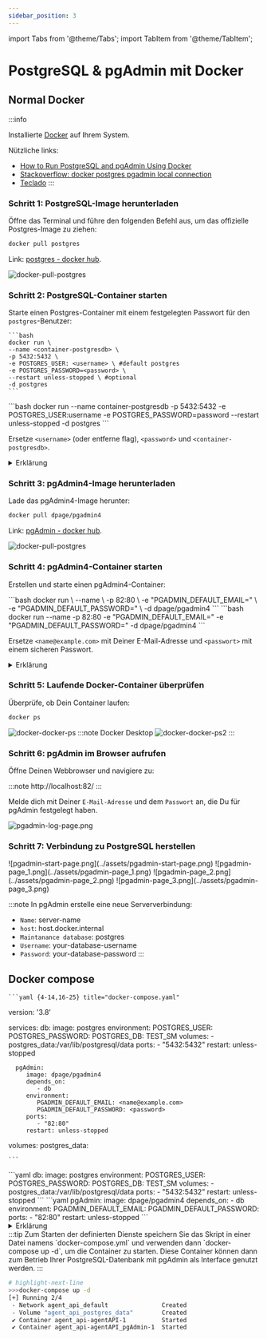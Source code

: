 ```yaml
---
sidebar_position: 3
---
```


import Tabs from '@theme/Tabs';
import TabItem from '@theme/TabItem';

# PostgreSQL & pgAdmin mit Docker

## Normal Docker

:::info

Installierte [Docker](https://www.docker.com/products/docker-desktop/) auf Ihrem System.

Nützliche links: 
- [How to Run PostgreSQL and pgAdmin Using Docker](https://www.commandprompt.com/education/how-to-run-postgresql-and-pgadmin-using-docker/)
- [Stackoverflow: docker postgres pgadmin local connection](https://stackoverflow.com/questions/25540711/docker-postgres-pgadmin-local-connection?page=1&tab=scoredesc#tab-top)
- [Teclado](https://rest-apis-flask-python-ln6cqvntr-teclado.vercel.app/)
  :::

### Schritt 1: PostgreSQL-Image herunterladen

Öffne das Terminal und führe den folgenden Befehl aus, um das offizielle Postgres-Image zu ziehen:

```bash
docker pull postgres
```

Link: [postgres - docker hub](https://hub.docker.com/_/postgres).

![docker-pull-postgres](../assets/docker-pull-postgres.png)

### Schritt 2: PostgreSQL-Container starten

Starte einen Postgres-Container mit einem festgelegten Passwort für den `postgres`-Benutzer:

<Tabs groupId="run-code">
  <TabItem value="clear" label="Clear">

    ```bash
    docker run \
    --name <container-postgresdb> \
    -p 5432:5432 \
    -e POSTGRES_USER: <username> \ #default postgres
    -e POSTGRES_PASSWORD=<password> \
    --restart unless-stopped \ #optional
    -d postgres
    ```

  </TabItem>
  
  <TabItem value="copy" label="Copy">
    ```bash
    docker run --name container-postgresdb -p 5432:5432 -e POSTGRES_USER:username -e POSTGRES_PASSWORD=password --restart unless-stopped -d postgres
    ```
  </TabItem>
</Tabs>

Ersetze `<username>` (oder entferne flag), `<password>` und `<container-postgresdb>`.

<details>
  <summary>
    Erklärung
   </summary>

  <div>
- `--name <container-postgresdb>`: Gibt dem Container den Namen `<container-postgresdb>`.
- `-p 5432:5432`: Mappt den Port 5432 vom Host auf den Container.
- `-e POSTGRES_PASSWORD=<password>`: Setzt das Passwort für den eingetragenen User.
- `--restart unless-stopped`: Container wird neugestartet, außer er wird manuell gestoppt.
- `-d postgres`: Startet den Container im Hintergrund mit dem Docker-Image "postgres".

![docker-pull-postgres](../assets/docker-run-postgres.png)

</div>
</details>

### Schritt 3: pgAdmin4-Image herunterladen

Lade das pgAdmin4-Image herunter:

```bash
docker pull dpage/pgadmin4
```

Link: [pgAdmin - docker hub](https://hub.docker.com/r/dpage/pgadmin4).

![docker-pull-postgres](../assets/docker-pull-pgadmin.png)

### Schritt 4: pgAdmin4-Container starten

Erstellen und starte einen pgAdmin4-Container:

<Tabs groupId="run-code">
  <TabItem value="clear" label="Clear">
    ```bash
    docker run \
    --name <container-pgadmin> \
    -p 82:80 \
    -e "PGADMIN_DEFAULT_EMAIL=<name@example.com>" \
    -e "PGADMIN_DEFAULT_PASSWORD=<password>" \
    -d dpage/pgadmin4
    ```
    </TabItem>

  <TabItem value="copy" label="Copy">
    ```bash
    docker run --name <container-pgadmin> -p 82:80 -e "PGADMIN_DEFAULT_EMAIL=<name@example.com>" -e "PGADMIN_DEFAULT_PASSWORD=<password>" -d dpage/pgadmin4
    ```
  </TabItem>
</Tabs>

Ersetze `<name@example.com>` mit Deiner E-Mail-Adresse und `<passwort>` mit einem sicheren Passwort.

<details>
  <summary>
    Erklärung
   </summary>

  <div>
- `--name <container-pgadmin>`: Gibt dem Container den Namen `<container-pgadmin>`.

- `-p 82:80`: Mappt den Port 82 auf den Port 80 im Container. Dies bedeutet, dass Anfragen an Port 82 auf dem Host auf Port 80 im Container weitergeleitet werden.

- `-e PGADMIN_DEFAULT_EMAIL=<name@example.com>`: Setzt die Umgebungsvariable für die Standard-E-Mail-Adresse von PgAdmin auf "name@example.com".

- `-e PGADMIN_DEFAULT_PASSWORD=<password>`: Setzt die Umgebungsvariable für das Standardpasswort von PgAdmin auf .

- `-d dpage/pgadmin4`: Startet den Container im Hintergrund (detach mode) mit dem Image ["dpage/pgadmin4"](https://hub.docker.com/r/dpage/pgadmin4).

![docker-pull-postgres](../assets/docker-run-pgadmin.png)

</div>
</details>

### Schritt 5: Laufende Docker-Container überprüfen

Überprüfe, ob Dein Container laufen:

```bash
docker ps
```

![docker-docker-ps](../assets/docker-ps.png)
:::note
Docker Desktop
![docker-docker-ps2](../assets/docker-ps2.png)
:::

### Schritt 6: pgAdmin im Browser aufrufen

Öffne Deinen Webbrowser und navigiere zu:

:::note
http://localhost:82/
:::

Melde dich mit Deiner `E-Mail-Adresse` und dem `Passwort` an, die Du für pgAdmin festgelegt haben.

![pgadmin-log-page.png](../assets/pgadmin-log-page.png)


### Schritt 7: Verbindung zu PostgreSQL herstellen
<Tabs groupId="pgadmin-initial-config">
  <TabItem value="1" label="Schritt 1">
   ![pgadmin-start-page.png](../assets/pgadmin-start-page.png)

  </TabItem>
  <TabItem value="2" label="Schritt 2">
   ![pgadmin-page_1.png](../assets/pgadmin-page_1.png)

  </TabItem>
  <TabItem value="3" label="Schritt 3">
   ![pgadmin-page_2.png](../assets/pgadmin-page_2.png)

  </TabItem>
  <TabItem value="4" label="Schritt 4">
   ![pgadmin-page_3.png](../assets/pgadmin-page_3.png)

  </TabItem>
</Tabs>

:::note
In pgAdmin erstelle eine neue Serververbindung:

- `Name`: server-name
- `host`: host.docker.internal
- `Maintanance database`: postgres
- `Username`: your-database-username
- `Password`: your-database-password
:::

## Docker compose

<Tabs groupId="docker-compose">
  <TabItem value="full" label="Full Code">

    ```yaml {4-14,16-25} title="docker-compose.yaml"
   version: '3.8'

   services:
      db:
         image: postgres
         environment:
            POSTGRES_USER: <username>
            POSTGRES_PASSWORD: <password>
            POSTGRES_DB: TEST_SM
         volumes:
            - postgres_data:/var/lib/postgresql/data
         ports:
            - "5432:5432"
         restart: unless-stopped

      pgAdmin:
         image: dpage/pgadmin4
         depends_on:
            - db
         environment:
            PGADMIN_DEFAULT_EMAIL: <name@example.com>
            PGADMIN_DEFAULT_PASSWORD: <password>
         ports:
            - "82:80"
         restart: unless-stopped

   volumes:
      postgres_data:
    
    ```
</TabItem>

<TabItem value="db" label="Database">
    ```yaml
    db:
     image: postgres
     environment:
        POSTGRES_USER: <username>
        POSTGRES_PASSWORD: <password>
        POSTGRES_DB: TEST_SM
     volumes:
        - postgres_data:/var/lib/postgresql/data
     ports:
        - "5432:5432"
     restart: unless-stopped
    ```
</TabItem>

<TabItem value="pg" label="pgAdmin">
    ```yaml
    pgAdmin:
     image: dpage/pgadmin4
     depends_on:
        - db
     environment:
        PGADMIN_DEFAULT_EMAIL: <name@example.com>
        PGADMIN_DEFAULT_PASSWORD: <password>
     ports:
        - "82:80"
     restart: unless-stopped
    ```
</TabItem>

</Tabs>

<details>
   <summary>
      Erklärung
   </summary>
   <div>
      <details>
         <summary>
            1. **Version**:
         </summary>
         <div>
            - `version: '3.8'` definiert, welche Version der Docker Compose-Dienstspezifikation verwendet wird.
         </div>
      </details>
      <details>
         <summary>
            2. **Services**:
         </summary>
         <div>
            - In `services` definiere die Container, die gestartet werden sollen.
         </div>
      </details>
      <details>
         <summary>
            3. **Service: agentAPI (PostgreSQL)**:
         </summary>
         <div>
            - `image`: Verwendet das offizielle `postgres` Docker-Image.
            - `environment`: Stellt Umgebungsvariablen für den Container ein:
            - `POSTGRES_USER`: Der Benutzername für den PostgreSQL Superuser.
            - `POSTGRES_PASSWORD`: Das Passwort für den PostgreSQL Superuser.
            - `POSTGRES_DB`: Der Name der standardmäßig erstellten Datenbank.
            - `volumes`: Ein persistentes Volume namens `postgres_data` wird erstellt und für die Datenhaltung des PostgreSQL-Servers verwendet.
            - `ports`: Die Portweiterleitung von Host `5432` auf Container `5432` ermöglicht den Zugriff auf PostgreSQL von Anwendungen auf dem Hostsystem.
            - `restart`: Die Richtlinie `unless-stopped` sorgt dafür, dass der Container automatisch neu startet, es sei denn er wird manuell gestoppt.
         </div>
      </details>
      <details>
         <summary>
            4. **Service: agentAPI_pgAdmin (pgAdmin)**:
         </summary>
         <div>
            - `image`: Verwendet das offizielle `dpage/pgadmin4` Docker-Image.
            - `depends_on`: Gibt an, dass der `pgadmin`Service vom `postgres`Service abhängt und erst nach dessen Start gestartet werden soll.
            - `environment`: Legt die Anmeldedaten für pgAdmin fest:
            - `PGADMIN_DEFAULT_EMAIL`: Die Standard-E-Mail-Adresse für die Anmeldung bei pgAdmin.
            - `PGADMIN_DEFAULT_PASSWORD`: Das Passwort für die Anmeldung bei pgAdmin.
            - `ports`: Die Portweiterleitung von Host `82` auf Container `80` ermöglicht den Zugriff auf pgAdmin über den Webbrowser auf dem Hostsystem.
            - `restart`: Hier wird ebenfalls `unless-stopped` verwendet, um das gleiche Verhalten wie beim PostgreSQL-Service zu haben.
         </div>
      </details>
      <details>
         <summary>
            5. **Volumes**:
         </summary>
         <div>
            - `postgres_data`: Definiert ein benanntes Docker-Volume, das für die Datenspeicherung des PostgreSQL-Dienstes verwendet wird, und sorgt dafür, dass Daten persistent gespeichert werden und bestehen, selbst wenn der Container neu erstellt wird.
         </div>
      </details>
   </div>
</details>
:::tip
Zum Starten der definierten Dienste speichern Sie das Skript in einer Datei namens `docker-compose.yml` und verwenden dann `docker-compose up -d`, um die Container zu starten. Diese Container können dann zum Betrieb Ihrer PostgreSQL-Datenbank mit pgAdmin als Interface genutzt werden.
:::

```bash title="cmd"
# highlight-next-line
>>>docker-compose up -d
[+] Running 2/4
 - Network agent_api_default               Created                          1.2s 
 - Volume "agent_api_postgres_data"        Created                          1.2s 
 ✔ Container agent_api-agentAPI-1          Started                          0.8s 
 ✔ Container agent_api-agentAPI_pgAdmin-1  Started   
```